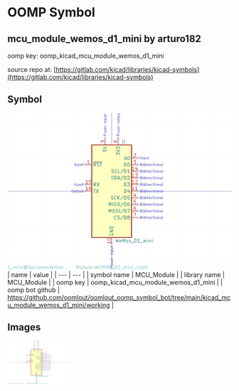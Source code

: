 # OOMP Symbol  
## mcu_module_wemos_d1_mini  by arturo182  
  
oomp key: oomp_kicad_mcu_module_wemos_d1_mini  
  
source repo at: [https://gitlab.com/kicad/libraries/kicad-symbols](https://gitlab.com/kicad/libraries/kicad-symbols)  
## Symbol  
  
[![working.png](working_600.png)](working.png)  
| name | value | 
| --- | --- | 
| symbol name | MCU_Module | 
| library name | MCU_Module | 
| oomp key | oomp_kicad_mcu_module_wemos_d1_mini | 
| oomp bot github | https://github.com/oomlout/oomlout_oomp_symbol_bot/tree/main/kicad_mcu_module_wemos_d1_mini/working | 
## Images  
  
[![working.png](working_140.png)](working.png)  
